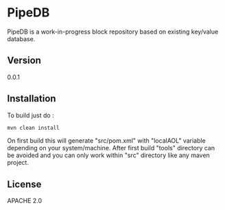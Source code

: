 PipeDB
=========


PipeDB is a work-in-progress block repository based on existing key/value database.


Version
----

0.0.1

Installation
--------------

To build just do :

```sh
mvn clean install
```

On first build this will generate "src/pom.xml" with "localAOL" variable depending on your system/machine. 
After first build "tools" directory can be avoided and you can only work within "src" directory like any maven project. 

License
----

APACHE 2.0

